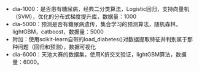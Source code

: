 - dia-1000：是否患有糖尿病，经典二分类算法，Logistic回归，支持向量机（SVM），优化的分布式梯度提升库，数据量：1000
- dia-5000：预测是否有糖尿病遗传，集合学习的预测算法，随机森林，lightGBM，catboost，数据量：5000
- 附加：使用scikit-learn自带的load_diabetes()对数据提取特征并判别属于那种问题（回归和预测），数据可视化
- dia-6000：天池大赛的数据集，使用K折交叉验证，lightGBM算法，数据量：6000。

